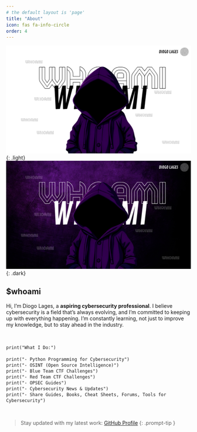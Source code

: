 ```yaml
---
# the default layout is 'page'
title: "About"
icon: fas fa-info-circle
order: 4
---
```


![About Image (Light)](assets/img/thumbnails/thumbnailwhoami.png){: .light}
![About Image (Dark)](assets/img/thumbnails/thumbnailwhoami2.png){: .dark}


## **$whoami**

Hi, I’m Diogo Lages, a **aspiring cybersecurity professional**. I believe cybersecurity is a field that’s always evolving, and I’m committed to keeping up with everything happening. I’m constantly learning, not just to improve my knowledge, but to stay ahead in the industry.

<br>

```shell
print("What I Do:")

print("- Python Programming for Cybersecurity")
print("- OSINT (Open Source Intelligence)")
print("- Blue Team CTF Challenges")
print("- Red Team CTF Challenges")
print("- OPSEC Guides")
print("- Cybersecurity News & Updates")
print("- Share Guides, Books, Cheat Sheets, Forums, Tools for Cybersecurity")
```

<br>

> Stay updated with my latest work: [GitHub Profile](https://github.com/Diogo-Lages)
{: .prompt-tip }

